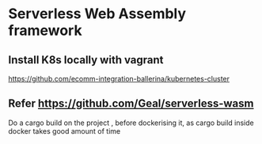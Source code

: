 # Serverless Web Assembly framework

## Install K8s  locally with vagrant

https://github.com/ecomm-integration-ballerina/kubernetes-cluster

## Refer https://github.com/Geal/serverless-wasm

Do a cargo build on the project , before dockerising it, as cargo build inside docker takes good amount of time 
